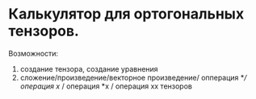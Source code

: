 # Калькулятор для ортогональных тензоров.
Возможности:
1. создание тензора, создание уравнения
2. сложение/произведение/векторное произведение/ опперация **/ операция х* / операция *х / операция xx  тензоров
